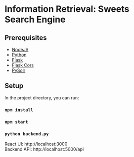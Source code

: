 # Information Retrieval: Sweets Search Engine

## Prerequisites

- [NodeJS](https://nodejs.org/)
- [Python](https://www.python.org/)
- [Flask](https://pypi.org/project/Flask/)
- [Flask Cors](https://pypi.org/project/Flask-Cors/)
- [PySolr](https://pypi.org/project/pysolr/)


## Setup

In the project directory, you can run:

### `npm install`
### `npm start`

### `python backend.py`

React UI: http://localhost:3000 <br>
Backend API: http://localhost:5000/api